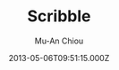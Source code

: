 ---
title: Scribble
github: https://github.com/muan/scribble
demo: https://scribble.muan.co/
author: Mu-An Chiou
ssg:
  - Jekyll
cms:
  - No Cms
date: 2013-05-06T09:51:15.000Z
description: ':tomato: A Jekyll theme.'
stale: true
draft: true
---
